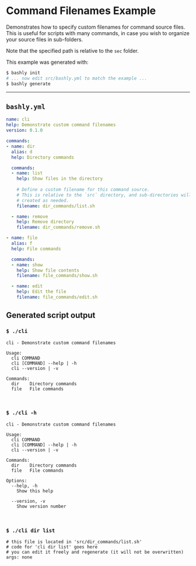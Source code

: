 # Command Filenames Example

Demonstrates how to specify custom filenames for command source files.
This is useful for scripts with many commands, in case you wish to organize
your source files in sub-folders.

Note that the specified path is relative to the `sec` folder.

This example was generated with:

```bash
$ bashly init
# ... now edit src/bashly.yml to match the example ...
$ bashly generate
```

-----

## `bashly.yml`

```yaml
name: cli
help: Demonstrate custom command filenames
version: 0.1.0

commands:
- name: dir
  alias: d
  help: Directory commands

  commands:
  - name: list
    help: Show files in the directory
    
    # Define a custom filename for this command source.
    # This is relative to the `src` directory, and sub-directories will be
    # created as needed.
    filename: dir_commands/list.sh

  - name: remove
    help: Remove directory
    filename: dir_commands/remove.sh

- name: file
  alias: f
  help: File commands

  commands:
  - name: show
    help: Show file contents
    filename: file_commands/show.sh

  - name: edit
    help: Edit the file
    filename: file_commands/edit.sh
```



## Generated script output

### `$ ./cli`

```shell
cli - Demonstrate custom command filenames

Usage:
  cli COMMAND
  cli [COMMAND] --help | -h
  cli --version | -v

Commands:
  dir    Directory commands
  file   File commands



```

### `$ ./cli -h`

```shell
cli - Demonstrate custom command filenames

Usage:
  cli COMMAND
  cli [COMMAND] --help | -h
  cli --version | -v

Commands:
  dir    Directory commands
  file   File commands

Options:
  --help, -h
    Show this help

  --version, -v
    Show version number



```

### `$ ./cli dir list`

```shell
# this file is located in 'src/dir_commands/list.sh'
# code for 'cli dir list' goes here
# you can edit it freely and regenerate (it will not be overwritten)
args: none


```



